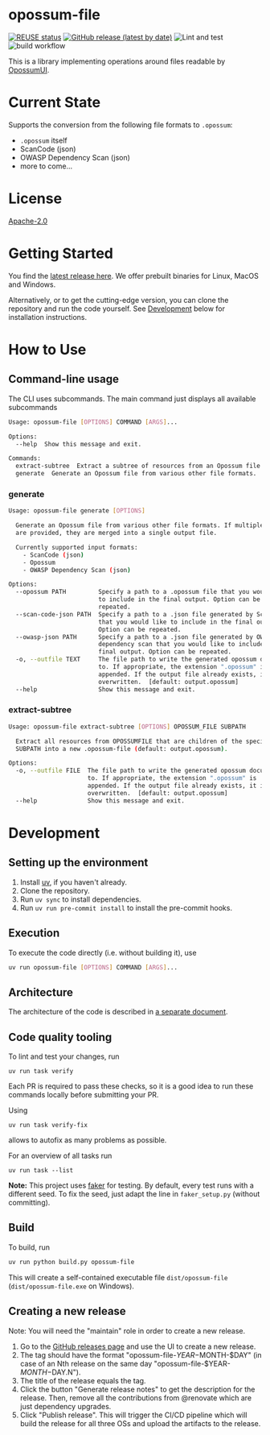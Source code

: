 <!--
SPDX-FileCopyrightText: TNG Technology Consulting GmbH <https://www.tngtech.com>

SPDX-License-Identifier: Apache-2.0
-->

# opossum-file

[![REUSE status](https://api.reuse.software/badge/git.fsfe.org/reuse/api)](https://api.reuse.software/info/git.fsfe.org/reuse/api)
[![GitHub release (latest by date)](https://img.shields.io/github/v/release/opossum-tool/opossum-file)](https://github.com/opossum-tool/opossum-file/releases/latest)
![Lint and test](https://github.com/opossum-tool/opossum-file/actions/workflows/lint_and_run_tests.yml/badge.svg)
![build workflow](https://github.com/opossum-tool/opossum-file/actions/workflows/build-and-e2e-test.yml/badge.svg)

This is a library implementing operations around files readable by [OpossumUI](https://github.com/opossum-tool/OpossumUI/).

# Current State

Supports the conversion from the following file formats to `.opossum`:

- `.opossum` itself
- ScanCode (json)
- OWASP Dependency Scan (json)
- more to come...

# License

[Apache-2.0](LICENSE)

# Getting Started

You find the [latest release here](https://github.com/opossum-tool/opossum-file/releases/latest). We offer prebuilt binaries for Linux, MacOS and Windows.

Alternatively, or to get the cutting-edge version, you can clone the repository and run the code yourself. See [Development](#development) below for installation instructions.

# How to Use

## Command-line usage

The CLI uses subcommands. The main command just displays all available subcommands

```bash
Usage: opossum-file [OPTIONS] COMMAND [ARGS]...

Options:
  --help  Show this message and exit.

Commands:
  extract-subtree  Extract a subtree of resources from an Opossum file.
  generate  Generate an Opossum file from various other file formats.
```

### generate

```bash
Usage: opossum-file generate [OPTIONS]

  Generate an Opossum file from various other file formats. If multiple files
  are provided, they are merged into a single output file.

  Currently supported input formats:
    - ScanCode (json)
    - Opossum
    - OWASP Dependency Scan (json)

Options:
  --opossum PATH         Specify a path to a .opossum file that you would like
                         to include in the final output. Option can be
                         repeated.
  --scan-code-json PATH  Specify a path to a .json file generated by ScanCode
                         that you would like to include in the final output.
                         Option can be repeated.
  --owasp-json PATH      Specify a path to a .json file generated by OWASP
                         dependency scan that you would like to include in the
                         final output. Option can be repeated.
  -o, --outfile TEXT     The file path to write the generated opossum document
                         to. If appropriate, the extension ".opossum" is
                         appended. If the output file already exists, it is
                         overwritten.  [default: output.opossum]
  --help                 Show this message and exit.
```

### extract-subtree

```bash
Usage: opossum-file extract-subtree [OPTIONS] OPOSSUM_FILE SUBPATH

  Extract all resources from OPOSSUMFILE that are children of the specified
  SUBPATH into a new .opossum-file (default: output.opossum).

Options:
  -o, --outfile FILE  The file path to write the generated opossum document
                      to. If appropriate, the extension ".opossum" is
                      appended. If the output file already exists, it is
                      overwritten.  [default: output.opossum]
  --help              Show this message and exit.
```

# Development

## Setting up the environment

1. Install [uv](https://docs.astral.sh/uv/), if you haven't already.
1. Clone the repository.
1. Run `uv sync` to install dependencies.
1. Run `uv run pre-commit install` to install the pre-commit hooks.

## Execution

To execute the code directly (i.e. without building it), use

```bash
uv run opossum-file [OPTIONS] COMMAND [ARGS]...
```

## Architecture

The architecture of the code is described in [a separate document](docs/architecture.md).

## Code quality tooling

To lint and test your changes, run

```shell
uv run task verify
```

Each PR is required to pass these checks, so it is a good idea to run these commands locally before submitting your PR.

Using

```shell
uv run task verify-fix 
```

allows to autofix as many problems as possible.

For an overview of all tasks run

```shell
uv run task --list
```

**Note:** This project uses [faker](https://faker.readthedocs.io/en/master/) for testing. By default, every test runs with a different seed. To fix the seed, just adapt the line in `faker_setup.py` (without committing).

## Build

To build, run

```bash
uv run python build.py opossum-file
```

This will create a self-contained executable file `dist/opossum-file` (`dist/opossum-file.exe` on Windows).

## Creating a new release

Note: You will need the "maintain" role in order to create a new release.

1. Go to the [GitHub releases page](https://github.com/opossum-tool/opossum-file/releases/new) and use the UI to create a new release.
1. The tag should have the format "opossum-file-$YEAR-$MONTH-$DAY" (in case of an Nth release on the same day "opossum-file-$YEAR-$MONTH-$DAY.N").
1. The title of the release equals the tag.
1. Click the button "Generate release notes" to get the description for the release. Then, remove all the contributions from @renovate which are just dependency upgrades.
1. Click "Publish release". This will trigger the CI/CD pipeline which will build the release for all three OSs and upload the artifacts to the release.
